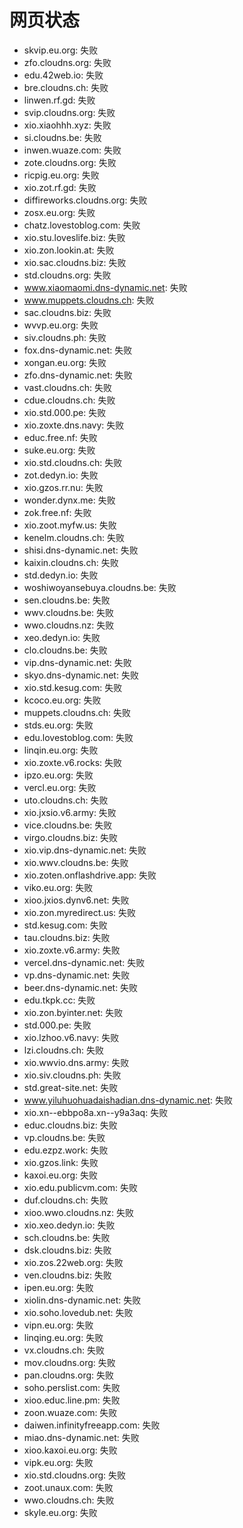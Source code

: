 # 网页状态
- skvip.eu.org: 失败
- zfo.cloudns.org: 失败
- edu.42web.io: 失败
- bre.cloudns.ch: 失败
- linwen.rf.gd: 失败
- svip.cloudns.org: 失败
- xio.xiaohhh.xyz: 失败
- si.cloudns.be: 失败
- inwen.wuaze.com: 失败
- zote.cloudns.org: 失败
- ricpig.eu.org: 失败
- xio.zot.rf.gd: 失败
- diffireworks.cloudns.org: 失败
- zosx.eu.org: 失败
- chatz.lovestoblog.com: 失败
- xio.stu.loveslife.biz: 失败
- xio.zon.lookin.at: 失败
- xio.sac.cloudns.biz: 失败
- std.cloudns.org: 失败
- www.xiaomaomi.dns-dynamic.net: 失败
- www.muppets.cloudns.ch: 失败
- sac.cloudns.biz: 失败
- wvvp.eu.org: 失败
- siv.cloudns.ph: 失败
- fox.dns-dynamic.net: 失败
- xongan.eu.org: 失败
- zfo.dns-dynamic.net: 失败
- vast.cloudns.ch: 失败
- cdue.cloudns.ch: 失败
- xio.std.000.pe: 失败
- xio.zoxte.dns.navy: 失败
- educ.free.nf: 失败
- suke.eu.org: 失败
- xio.std.cloudns.ch: 失败
- zot.dedyn.io: 失败
- xio.gzos.rr.nu: 失败
- wonder.dynx.me: 失败
- zok.free.nf: 失败
- xio.zoot.myfw.us: 失败
- kenelm.cloudns.ch: 失败
- shisi.dns-dynamic.net: 失败
- kaixin.cloudns.ch: 失败
- std.dedyn.io: 失败
- woshiwoyansebuya.cloudns.be: 失败
- sen.cloudns.be: 失败
- wwv.cloudns.be: 失败
- wwo.cloudns.nz: 失败
- xeo.dedyn.io: 失败
- clo.cloudns.be: 失败
- vip.dns-dynamic.net: 失败
- skyo.dns-dynamic.net: 失败
- xio.std.kesug.com: 失败
- kcoco.eu.org: 失败
- muppets.cloudns.ch: 失败
- stds.eu.org: 失败
- edu.lovestoblog.com: 失败
- linqin.eu.org: 失败
- xio.zoxte.v6.rocks: 失败
- ipzo.eu.org: 失败
- vercl.eu.org: 失败
- uto.cloudns.ch: 失败
- xio.jxsio.v6.army: 失败
- vice.cloudns.be: 失败
- virgo.cloudns.biz: 失败
- xio.vip.dns-dynamic.net: 失败
- xio.wwv.cloudns.be: 失败
- xio.zoten.onflashdrive.app: 失败
- viko.eu.org: 失败
- xioo.jxios.dynv6.net: 失败
- xio.zon.myredirect.us: 失败
- std.kesug.com: 失败
- tau.cloudns.biz: 失败
- xio.zoxte.v6.army: 失败
- vercel.dns-dynamic.net: 失败
- vp.dns-dynamic.net: 失败
- beer.dns-dynamic.net: 失败
- edu.tkpk.cc: 失败
- xio.zon.byinter.net: 失败
- std.000.pe: 失败
- xio.lzhoo.v6.navy: 失败
- lzi.cloudns.ch: 失败
- xio.wwvio.dns.army: 失败
- xio.siv.cloudns.ph: 失败
- std.great-site.net: 失败
- www.yiluhuohuadaishadian.dns-dynamic.net: 失败
- xio.xn--ebbpo8a.xn--y9a3aq: 失败
- educ.cloudns.biz: 失败
- vp.cloudns.be: 失败
- edu.ezpz.work: 失败
- xio.gzos.link: 失败
- kaxoi.eu.org: 失败
- xio.edu.publicvm.com: 失败
- duf.cloudns.ch: 失败
- xioo.wwo.cloudns.nz: 失败
- xio.xeo.dedyn.io: 失败
- sch.cloudns.be: 失败
- dsk.cloudns.biz: 失败
- xio.zos.22web.org: 失败
- ven.cloudns.biz: 失败
- ipen.eu.org: 失败
- xiolin.dns-dynamic.net: 失败
- xio.soho.lovedub.net: 失败
- vipn.eu.org: 失败
- linqing.eu.org: 失败
- vx.cloudns.ch: 失败
- mov.cloudns.org: 失败
- pan.cloudns.org: 失败
- soho.perslist.com: 失败
- xioo.educ.line.pm: 失败
- zoon.wuaze.com: 失败
- daiwen.infinityfreeapp.com: 失败
- miao.dns-dynamic.net: 失败
- xioo.kaxoi.eu.org: 失败
- vipk.eu.org: 失败
- xio.std.cloudns.org: 失败
- zoot.unaux.com: 失败
- wwo.cloudns.ch: 失败
- skyle.eu.org: 失败
